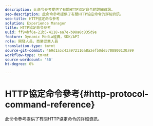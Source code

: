 ```yaml
---
description: 此命令參考提供了有關HTTP協定命令的詳細資訊。
seo-description: 此命令參考提供了有關HTTP協定命令的詳細資訊。
seo-title: HTTP協定命令參考
solution: Experience Manager
title: HTTP協定命令參考
uuid: ff94bf6a-21b5-4118-aa7e-b98a8c835d9e
feature: Dynamic Media經典，SDK/API
role: 開發人員，商業從業人員
translation-type: tm+mt
source-git-commit: 469d1a5c43a972116a8a2efb0de5708800130a99
workflow-type: tm+mt
source-wordcount: '50'
ht-degree: 0%

---
```



# HTTP協定命令參考{#http-protocol-command-reference}

此命令參考提供了有關HTTP協定命令的詳細資訊。

